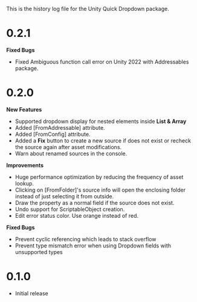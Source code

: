 This is the history log file for the Unity Quick Dropdown package.

# 0.2.1

**Fixed Bugs**
- Fixed Ambiguous function call error on Unity 2022 with Addressables package.

# 0.2.0

**New Features**
- Supported dropdown display for nested elements inside **List & Array**
- Added [FromAddressable] attribute.
- Added [FromConfig] attribute.
- Added a **Fix** button to create a new source if does not exist or recheck the source again after asset modifications.
- Warn about renamed sources in the console.

**Improvements**
- Huge performance optimization by reducing the frequency of asset lookup.
- Clicking on [FromFolder]'s source info will open the enclosing folder instead of just selecting it from outside.
- Draw the property as a normal field if the source does not exist.
- Undo support for ScriptableObject creation.
- Edit error status color. Use orange instead of red.

**Fixed Bugs**
- Prevent cyclic referencing which leads to stack overflow
- Prevent type mismatch error when using Dropdown fields with unsupported types

# 0.1.0
- Initial release